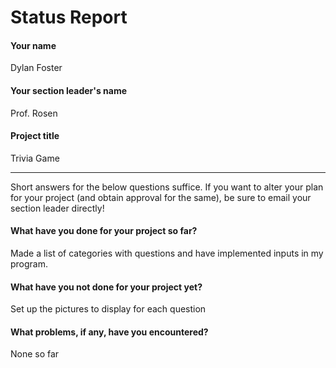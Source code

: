 # Status Report

#### Your name

Dylan Foster

#### Your section leader's name

Prof. Rosen

#### Project title

Trivia Game

***

Short answers for the below questions suffice. If you want to alter your plan for your project (and obtain approval for the same), be sure to email your section leader directly!

#### What have you done for your project so far?
Made a list of categories with questions and have implemented inputs in my program.

#### What have you not done for your project yet?

Set up the pictures to display for each question

#### What problems, if any, have you encountered?

None so far
